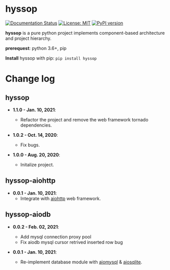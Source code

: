 # hyssop

[![Documentation Status](https://readthedocs.org/projects/hyssop/badge/?version=latest)](https://hyssop.readthedocs.io/en/latest/?badge=latest) [![License: MIT](https://img.shields.io/badge/License-MIT-blue.svg)](https://opensource.org/licenses/MIT) [![PyPI version](https://img.shields.io/pypi/v/hyssop.svg)](https://pypi.org/project/hyssop/)

**hyssop** is a pure python project implements component-based architecture and project hierarchy.

**prerequest**: python 3.6+, pip

**Install** hyssop with pip: ``pip install hyssop``

# Change log 

## hyssop

* **1.1.0 - Jan. 10, 2021**:
  * Refactor the project and remove the web framework tornado dependencies. 

* **1.0.2 - Oct. 14, 2020**:
   * Fix bugs.

* **1.0.0 - Aug. 20, 2020**:
   * Initalize project.

## hyssop-aiohttp

* **0.0.1 - Jan. 10, 2021**:
  * Integrate with [aiohttp](https://docs.aiohttp.org/en/stable/) web framework.

## hyssop-aiodb

* **0.0.2 - Feb. 02, 2021**:
  * Add mysql connection proxy pool
  * Fix aiodb mysql cursor retrived inserted row bug

* **0.0.1 - Jan. 10, 2021**:
  * Re-implement database module with [aiomysql](https://aiomysql.readthedocs.io/en/latest/index.html) & [aiosqlite](https://aiosqlite.omnilib.dev/en/stable/index.html).